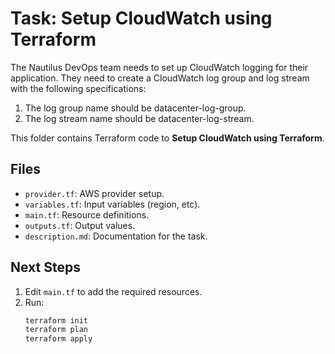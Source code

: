 # Task: Setup CloudWatch using Terraform

The Nautilus DevOps team needs to set up CloudWatch logging for their application.
They need to create a CloudWatch log group and log stream with the following specifications:

1) The log group name should be datacenter-log-group.
2) The log stream name should be datacenter-log-stream.

This folder contains Terraform code to **Setup CloudWatch using Terraform**.

## Files
- `provider.tf`: AWS provider setup.
- `variables.tf`: Input variables (region, etc).
- `main.tf`: Resource definitions.
- `outputs.tf`: Output values.
- `description.md`: Documentation for the task.

## Next Steps
1. Edit `main.tf` to add the required resources.
2. Run:
   ```bash
   terraform init
   terraform plan
   terraform apply
   ```

